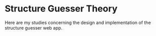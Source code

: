 # Structure Guesser Theory

Here are my studies concerning the design and implementation of the structure guesser web app.
